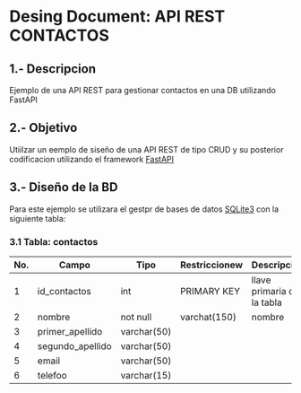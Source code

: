# Desing Document: API REST CONTACTOS

## 1.- Descripcion
Ejemplo de una API REST para gestionar contactos en una DB utilizando FastAPI

## 2.- Objetivo
Utiilzar un eemplo de siseño de una API REST de tipo CRUD y su posterior codificacion utilizando el framework [FastAPI](https://fastapi.tiangolo.com)

## 3.- Diseño de la BD
Para este ejemplo se utilizara el gestpr de bases de datos [SQLite3](https://www.sqlite.org/index.html) con la siguiente tabla:

### 3.1 Tabla: contactos
|No.|Campo|Tipo|Restriccionew|Descripcion|
|--|--|--|--|--|
|1|id_contactos|int|PRIMARY KEY|llave primaria de la tabla|
|2|nombre|not null|varchat(150)|nombre|
|3|primer_apellido|varchar(50)|  |  |
|4|segundo_apellido|varchar(50)|  |  |
|5|email|varchar(50)|  |  |
|6|telefoo|varchar(15)|  |  |
